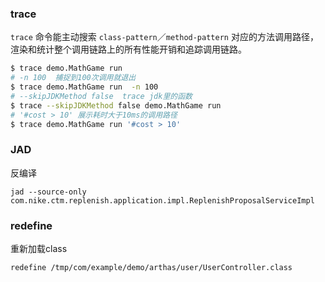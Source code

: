 ### trace

`trace` 命令能主动搜索 `class-pattern`／`method-pattern` 对应的方法调用路径，渲染和统计整个调用链路上的所有性能开销和追踪调用链路。

```sh
$ trace demo.MathGame run
# -n 100  捕捉到100次调用就退出
$ trace demo.MathGame run  -n 100
# --skipJDKMethod false  trace jdk里的函数
$ trace --skipJDKMethod false demo.MathGame run
# '#cost > 10' 展示耗时大于10ms的调用路径
$ trace demo.MathGame run '#cost > 10'
```

### JAD

反编译

```shell
jad --source-only com.nike.ctm.replenish.application.impl.ReplenishProposalServiceImpl
```



### redefine

重新加载class

~~~sh
redefine /tmp/com/example/demo/arthas/user/UserController.class
~~~

